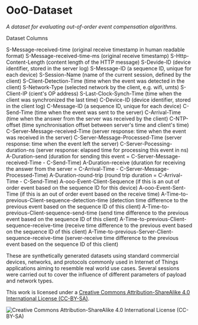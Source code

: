 # OoO-Dataset
*A dataset for evaluating out-of-order event compensation algorithms.*

Dataset Columns

S-Message-received-time (original receive timestamp in human readable format)
S-Message-received-time-ms (original receive timestamp)
S-Http-Content-Length (content length of the HTTP message)
S-Devide-ID (device identifier, stored in the server log)
S-Message-ID (a sequence ID, unique for each device)
S-Session-Name (name of the current session, defined by the client)
S-Client-Detection-Time (time when the event was detected in the client)
S-Network-Type (selected network by the client, e.g. wifi, umts)
S-Client-IP (cient's OP address)
S-Last-Clock-Synch-Time (time when the client was synchronized the last time)
C-Device-ID (device identifier, stored in the client log)
C-Message-ID (a sequence ID, unique for each device)
C-Send-Time (time when the event was sent to the server)
C-Arrival-Time (time when the answer from the server was received by the client)
C-NTP-offset (time synchronisation offset between server's time and client's time)
C-Server-Message-received-Time (server response: time when the event was received in the server)
C-Server-Message-Processed-Time (server response: time when the event left the server)
C-Server-Pocessing-duration-ns (server response: elapsed time for processing this event in ns)
A-Duration-send (duration for sending this event = C-Server-Message-received-Time - C-Send-Time)
A-Duration-receive (duration for receiving the answer from the server = C-Arrival-Time - C-Server-Message-Processed-Time)
A-Duration-round-trip (round trip duration = C-Arrival-Time  - C-Send-Time)
A-ooo-Event-Client-Sequence (if this is an out of order event based on the sequence ID for this device)
A-ooo-Event-Sent-Time (if this is an out of order event based on the receive time)
A-Time-to-previous-Client-sequence-detection-time (detection time difference to the previous event based on the sequence ID of this client)
A-Time-to-previous-Client-sequence-send-time (send time difference to the previous event based on the sequence ID of this client)
A-Time-to-previous-Client-sequence-receive-time (receive time difference to the previous event based on the sequence ID of this client)
A-Time-to-previous-Server-Client-sequence-receive-time (server-receive time difference to the previous event based on the sequence ID of this client)



These are synthetically generated datasets using standard commercial devices, networks, and protocols commonly used in Internet of Things applications aiming to resemble real world use cases. Several sessions were carried out to cover the influence of different parameters of payload and network types.

This work is licensed under a [Creative Commons Attribution-ShareAlike 4.0 International License (CC-BY-SA)](http://creativecommons.org/licenses/by-sa/4.0/).

![Creative Commons Attribution-ShareAlike 4.0 International License (CC-BY-SA)](https://i.creativecommons.org/l/by-sa/4.0/88x31.png "Creative Commons Attribution-ShareAlike 4.0 International License (CC-BY-SA)")
